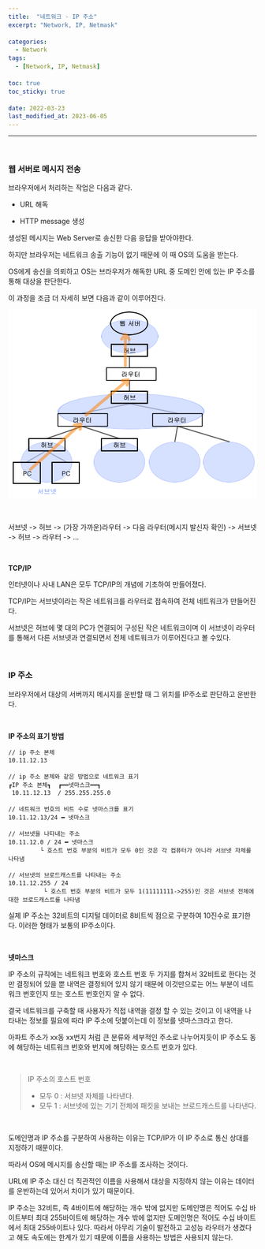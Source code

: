 ```yaml
---
title:  "네트워크 - IP 주소"
excerpt: "Network, IP, Netmask"

categories:
  - Network
tags:
  - [Network, IP, Netmask]

toc: true
toc_sticky: true
 
date: 2022-03-23
last_modified_at: 2023-06-05
---  
```


***

<br>

### 웹 서버로 메시지 전송

브라우저에서 처리하는 작업은 다음과 같다.

* URL 해독

* HTTP message 생성

생성된 메시지는 Web Server로 송신한 다음 응답을 받아야한다.  

하지만 브라우저는 네트워크 송출 기능이 없기 때문에 이 때 OS의 도움을 받는다.

OS에게 송신을 의뢰하고 OS는 브라우저가 해독한 URL 중 도메인 안에 있는 IP 주소를 통해 대상을 판단한다.

이 과정을 조금 더 자세히 보면 다음과 같이 이루어진다.

![send](/assets/images/posting/20220323/send.png)

<br>

서브넷 -> 허브 -> (가장 가까운)라우터 -> 다음 라우터(메시지 발신자 확인) -> 서브넷 -> 허브 -> 라우터 -> ...

<br>


**TCP/IP**  

인터넷이나 사내 LAN은 모두 TCP/IP의 개념에 기초하여 만들어졌다. 

TCP/IP는 서브넷이라는 작은 네트워크를 라우터로 접속하여 전체 네트워크가 만들어진다.

서브넷은 허브에 몇 대의 PC가 연결되어 구성된 작은 네트워크이며 이 서브넷이 라우터를 통해서 다른 서브넷과 연결되면서 전체 네트워크가 이루어진다고 볼 수있다.

<br>

### IP 주소

브라우저에서 대상의 서버까지 메시지를 운반할 때 그 위치를 IP주소로 판단하고 운반한다. 

<br>

**IP 주소의 표기 방법**

```
// ip 주소 본체
10.11.12.13

// ip 주소 본체와 같은 방법으로 네트워크 표기
┏IP 주소 본체┓  ┏━━넷마스크━━┓ 
 10.11.12.13  / 255.255.255.0

// 네트워크 번호의 비트 수로 넷마스크를 표기
10.11.12.13/24 ━ 넷마스크

// 서브넷을 나타내는 주소
10.11.12.0 / 24 ━ 넷마스크
         └ 호스트 번호 부분의 비트가 모두 0인 것은 각 컴퓨터가 아니라 서브넷 자체를 나타냄

// 서브넷의 브로드캐스트를 나타내는 주소
10.11.12.255 / 24
          └ 호스트 번호 부분의 비트가 모두 1(11111111->255)인 것은 서브넷 전체에 대한 브로드캐스트를 나타냄
```

실제 IP 주소는 32비트의 디지털 데이터로 8비트씩 점으로 구분하여 10진수로 표기한다. 이러한 형태가 보통의 IP주소이다.

<br>

**넷마스크**  

IP 주소의 규칙에는 네트워크 번호와 호스트 번호 두 가지를 합쳐서 32비트로 한다는 것만 결정되어 있을 뿐 내역은 결정되어 있지 않기 때문에 이것만으로는 어느 부분이 네트워크 번호인지 또는 호스트 번호인지 알 수 없다. 

결국 네트워크를 구축할 때 사용자가 직접 내역을 결정 할 수 있는 것이고 이 내역을 나타내는 정보를 필요에 따라 IP 주소에 덧붙이는데 이 정보를 넷마스크라고 한다.

아파트 주소가 xx동 xx번지 처럼 큰 분류와 세부적인 주소로 나누어지듯이 IP 주소도 동에 해당하는 네트워크 번호와 번지에 해당하는 호스트 번호가 있다.

<br>

>IP 주소의 호스트 번호
>* 모두 0 : 서브넷 자체를 나타낸다.
>* 모두 1 : 서브넷에 있는 기기 전체에 패킷을 보내는 브로드캐스트를 나타낸다.

<br>

도메인명과 IP 주소를 구분하여 사용하는 이유는 TCP/IP가 이 IP 주소로 통신 상대를 지정하기 때문이다.

따라서 OS에 메시지를 송신할 때는 IP 주소를 조사하는 것이다. 

URL에 IP 주소 대신 더 직관적인 이름을 사용해서 대상을 지정하지 않는 이유는 데이터를 운반하는데 있어서 차이가 있기 때문이다. 

IP 주소는 32비트, 즉 4바이트에 해당하는 개수 밖에 없지만 도메인명은 적어도 수십 바이트부터 최대 255바이트에 해당하는 개수 밖에 없지만 도메인명은 적어도 수십 바이트에서 최대 255바이트나 있다. 따라서 아무리 기술이 발전하고 고성능 라우터가 생겼다고 해도 속도에는 한계가 있기 때문에 이름을 사용하는 방법은 사용되지 않는다.

